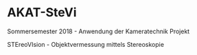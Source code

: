 # AKAT-SteVi

Sommersemester 2018 - Anwendung der Kameratechnik Projekt

STEreoVIsion - Objektvermessung mittels Stereoskopie
